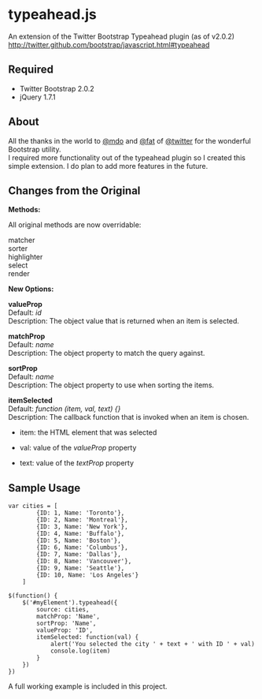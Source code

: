 typeahead.js
============

An extension of the Twitter Bootstrap Typeahead plugin (as of v2.0.2)<br />
<http://twitter.github.com/bootstrap/javascript.html#typeahead>

Required
-----------------
* Twitter Bootstrap 2.0.2
* jQuery 1.7.1

About
-----
All the thanks in the world to [@mdo](https://twitter.com/#!/mdo) and [@fat](https://twitter.com/#!/fat) of [@twitter](https://twitter.com/) for the wonderful Bootstrap utility.<br />
I required more functionality out of the typeahead plugin so I created this simple extension.  I do plan to add more features in the future.

Changes from the Original
-------

**Methods:**

All original methods are now overridable:

matcher<br />
sorter<br />
highlighter<br />
select<br />
render<br />

**New Options:**

**valueProp**<br />
Default: *id*<br />
Description: The object value that is returned when an item is selected.

**matchProp**<br />
Default: *name*<br />
Description: The object property to match the query against.

**sortProp**<br />
Default: *name*<br />
Description: The object property to use when sorting the items.

**itemSelected**<br />
Default: *function (item, val, text) {}*<br />
Description: The callback function that is invoked when an item is chosen.<br />

+ item: the HTML element that was selected

+ val: value of the *valueProp* property

+ text: value of the *textProp* property

Sample Usage
------------
    var cities = [
			{ID: 1, Name: 'Toronto'},
			{ID: 2, Name: 'Montreal'},
			{ID: 3, Name: 'New York'},
			{ID: 4, Name: 'Buffalo'},
			{ID: 5, Name: 'Boston'},
			{ID: 6, Name: 'Columbus'},
			{ID: 7, Name: 'Dallas'},
			{ID: 8, Name: 'Vancouver'},
			{ID: 9, Name: 'Seattle'},
			{ID: 10, Name: 'Los Angeles'}
	    ]

	$(function() {
		$('#myElement').typeahead({
			source: cities,
			matchProp: 'Name',
			sortProp: 'Name',
			valueProp: 'ID',
			itemSelected: function(val) {
				alert('You selected the city ' + text + ' with ID ' + val)
				console.log(item)
			}
		})
	})

A full working example is included in this project.